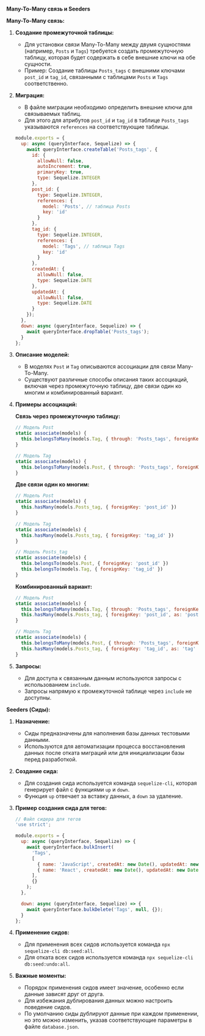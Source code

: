 **Many-To-Many связь и Seeders**

**Many-To-Many связь:**

1. **Создание промежуточной таблицы:**
   - Для установки связи Many-To-Many между двумя сущностями (например, `Posts` и `Tags`) требуется создать промежуточную таблицу, которая будет содержать в себе внешние ключи на обе сущности.
   - Пример: Создание таблицы `Posts_tags` с внешними ключами `post_id` и `tag_id`, связанными с таблицами `Posts` и `Tags` соответственно.

2. **Миграция:**
   - В файле миграции необходимо определить внешние ключи для связываемых таблиц.
   - Для этого для атрибутов `post_id` и `tag_id` в таблице `Posts_tags` указываются `references` на соответствующие таблицы.

   ```javascript
   module.exports = {
     up: async (queryInterface, Sequelize) => {
       await queryInterface.createTable('Posts_tags', {
         id: {
           allowNull: false,
           autoIncrement: true,
           primaryKey: true,
           type: Sequelize.INTEGER
         },
         post_id: {
           type: Sequelize.INTEGER,
           references: {
             model: 'Posts', // таблица Posts
             key: 'id'
           }
         },
         tag_id: {
           type: Sequelize.INTEGER,
           references: {
             model: 'Tags', // таблица Tags
             key: 'id'
           }
         },
         createdAt: {
           allowNull: false,
           type: Sequelize.DATE
         },
         updatedAt: {
           allowNull: false,
           type: Sequelize.DATE
         }
       });
     },
     down: async (queryInterface, Sequelize) => {
       await queryInterface.dropTable('Posts_tags');
     }
   };
   ```

3. **Описание моделей:**
   - В моделях `Post` и `Tag` описываются ассоциации для связи Many-To-Many.
   - Существуют различные способы описания таких ассоциаций, включая через промежуточную таблицу, две связи один ко многим и комбинированный вариант.

4. **Примеры ассоциаций:**

   **Связь через промежуточную таблицу:**
   
   ```javascript
   // Модель Post
   static associate(models) {
     this.belongsToMany(models.Tag, { through: 'Posts_tags', foreignKey: 'post_id' })
   }

   // Модель Tag
   static associate(models) {
     this.belongsToMany(models.Post, { through: 'Posts_tags', foreignKey: 'tag_id' })
   }
   ```

   **Две связи один ко многим:**

   ```javascript
   // Модель Post
   static associate(models) {
     this.hasMany(models.Posts_tag, { foreignKey: 'post_id' })
   }

   // Модель Tag
   static associate(models) {
     this.hasMany(models.Posts_tag, { foreignKey: 'tag_id' })
   }

   // Модель Posts_tag
   static associate(models) {
     this.belongsTo(models.Post, { foreignKey: 'post_id' })
     this.belongsTo(models.Tag, { foreignKey: 'tag_id' })
   }
   ```

   **Комбинированный вариант:**

   ```javascript
   // Модель Post
   static associate(models) {
     this.belongsToMany(models.Tag, { through: 'Posts_tags', foreignKey: 'post_id' });
     this.hasMany(models.Posts_tag, { foreignKey: 'post_id', as: 'post' });
   }

   // Модель Tag
   static associate(models) {
     this.belongsToMany(models.Post, { through: 'Posts_tags', foreignKey: 'tag_id' });
     this.hasMany(models.Posts_tag, { foreignKey: 'tag_id', as: 'tag' });
   }
   ```

5. **Запросы:**
   - Для доступа к связанным данным используются запросы с использованием `include`.
   - Запросы напрямую к промежуточной таблице через `include` не доступны.

**Seeders (Сиды):**

1. **Назначение:**
   - Сиды предназначены для наполнения базы данных тестовыми данными.
   - Используются для автоматизации процесса восстановления данных после отката миграций или для инициализации базы перед разработкой.

2. **Создание сида:**
   - Для создания сида используется команда `sequelize-cli`, которая генерирует файл с функциями `up` и `down`.
   - Функция `up` отвечает за вставку данных, а `down` за удаление.

3. **Пример создания сида для тегов:**

   ```javascript
   // Файл сидера для тегов
   'use strict';

   module.exports = {
     up: async (queryInterface, Sequelize) => {
       await queryInterface.bulkInsert(
         'Tags',
         [
           { name: 'JavaScript', createdAt: new Date(), updatedAt: new Date() },
           { name: 'React', createdAt: new Date(), updatedAt: new Date() },
         ],
         {}
       );
     },

     down: async (queryInterface, Sequelize) => {
       await queryInterface.bulkDelete('Tags', null, {});
     }
   };
   ```

4. **Применение сидов:**
   - Для применения всех сидов используется команда `npx sequelize-cli db:seed:all`.
   - Для отката всех сидов используется команда `npx sequelize-cli db:seed:undo:all`.

5. **Важные моменты:**
   - Порядок применения сидов имеет значение, особенно если данные зависят друг от друга.
   - Для избежания дублирования данных можно настроить поведение сидов.
   - По умолчанию сиды дублируют данные при каждом применении, но это можно изменить, указав соответствующие параметры в файле `database.json`.